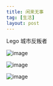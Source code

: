 ```yaml
---
title: 闲来无事
tag: [生活]
layout: post
---
```

Lego 城市反叛者

![image](../../images/wp-content/uploads/2014/01/20140128-231501-300x168.jpg)

![image](../../images/wp-content/uploads/2014/01/20140128-231518-300x168.jpg)

![image](../../images/wp-content/uploads/2014/01/20140128-231512-300x168.jpg)
